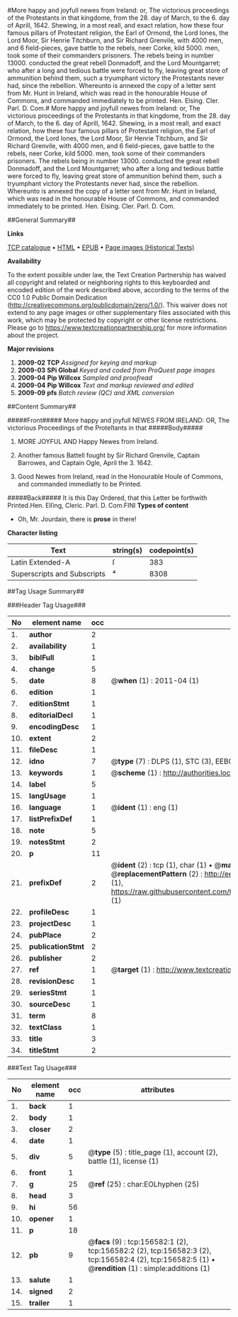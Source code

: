 #More happy and joyfull newes from Ireland: or, The victorious proceedings of the Protestants in that kingdome, from the 28. day of March, to the 6. day of Aprill, 1642. Shewing, in a most reall, and exact relation, how these four famous pillars of Protestant religion, the Earl of Ormond, the Lord Iones, the Lord Moor, Sir Henrie Titchburn, and Sir Richard Grenvile, with 4000 men, and 6 field-pieces, gave battle to the rebels, neer Corke, kild 5000. men, took some of their commanders prisoners. The rebels being in number 13000. conducted the great rebell Donmadoff, and the Lord Mountgarret; who after a long and tedious battle were forced to fly, leaving great store of ammunition behind them, such a tryumphant victory the Protestants never had, since the rebellion. Whereunto is annexed the copy of a letter sent from Mr. Hunt in Ireland, which was read in the honourable House of Commons, and commanded immediately to be printed. Hen. Elsing. Cler. Parl. D. Com.#
More happy and joyfull newes from Ireland: or, The victorious proceedings of the Protestants in that kingdome, from the 28. day of March, to the 6. day of Aprill, 1642. Shewing, in a most reall, and exact relation, how these four famous pillars of Protestant religion, the Earl of Ormond, the Lord Iones, the Lord Moor, Sir Henrie Titchburn, and Sir Richard Grenvile, with 4000 men, and 6 field-pieces, gave battle to the rebels, neer Corke, kild 5000. men, took some of their commanders prisoners. The rebels being in number 13000. conducted the great rebell Donmadoff, and the Lord Mountgarret; who after a long and tedious battle were forced to fly, leaving great store of ammunition behind them, such a tryumphant victory the Protestants never had, since the rebellion. Whereunto is annexed the copy of a letter sent from Mr. Hunt in Ireland, which was read in the honourable House of Commons, and commanded immediately to be printed. Hen. Elsing. Cler. Parl. D. Com.

##General Summary##

**Links**

[TCP catalogue](http://www.ota.ox.ac.uk/tcp/)  • 
[HTML](http://tei.it.ox.ac.uk/tcp/Texts-HTML/free/A89/A89291.html)  • 
[EPUB](http://tei.it.ox.ac.uk/tcp/Texts-EPUB/free/A89/A89291.epub) • 
[Page images (Historical Texts)](https://historicaltexts.jisc.ac.uk/eebo-99873325e)

**Availability**

To the extent possible under law, the Text Creation Partnership has waived all copyright and related or neighboring rights to this keyboarded and encoded edition of the work described above, according to the terms of the CC0 1.0 Public Domain Dedication (http://creativecommons.org/publicdomain/zero/1.0/). This waiver does not extend to any page images or other supplementary files associated with this work, which may be protected by copyright or other license restrictions. Please go to https://www.textcreationpartnership.org/ for more information about the project.

**Major revisions**

1. __2009-02__ __TCP__ *Assigned for keying and markup*
1. __2009-03__ __SPi Global__ *Keyed and coded from ProQuest page images*
1. __2009-04__ __Pip Willcox__ *Sampled and proofread*
1. __2009-04__ __Pip Willcox__ *Text and markup reviewed and edited*
1. __2009-09__ __pfs__ *Batch review (QC) and XML conversion*

##Content Summary##

#####Front#####
More happy and joyfull NEWES FROM IRELAND: OR, The victorious Proceedings of the Proteſtants in that
#####Body#####

1. MORE JOYFUL AND Happy Newes from Ireland.

1. Another famous Battell fought by Sir Richard Grenvile, Captain Barrowes, and Captain Ogle, April the 3. 1642.

1. Good Newes from Ireland, read in the Honourable Houſe of Commons, and commanded immediatly to be Printed.

#####Back#####
It is this Day Ordered, that this Letter be forthwith Printed.Hen. Elſing, Cleric. Parl. D. Com.FINI
**Types of content**

  * Oh, Mr. Jourdain, there is **prose** in there!

**Character listing**


|Text|string(s)|codepoint(s)|
|---|---|---|
|Latin Extended-A|ſ|383|
|Superscripts             and Subscripts|⁴|8308|

##Tag Usage Summary##

###Header Tag Usage###

|No|element name|occ|attributes|
|---|---|---|---|
|1.|__author__|2||
|2.|__availability__|1||
|3.|__biblFull__|1||
|4.|__change__|5||
|5.|__date__|8| @__when__ (1) : 2011-04 (1)|
|6.|__edition__|1||
|7.|__editionStmt__|1||
|8.|__editorialDecl__|1||
|9.|__encodingDesc__|1||
|10.|__extent__|2||
|11.|__fileDesc__|1||
|12.|__idno__|7| @__type__ (7) : DLPS (1), STC (3), EEBO-CITATION (1), PROQUEST (1), VID (1)|
|13.|__keywords__|1| @__scheme__ (1) : http://authorities.loc.gov/ (1)|
|14.|__label__|5||
|15.|__langUsage__|1||
|16.|__language__|1| @__ident__ (1) : eng (1)|
|17.|__listPrefixDef__|1||
|18.|__note__|5||
|19.|__notesStmt__|2||
|20.|__p__|11||
|21.|__prefixDef__|2| @__ident__ (2) : tcp (1), char (1)  •  @__matchPattern__ (2) : ([0-9\-]+):([0-9IVX]+) (1), (.+) (1)  •  @__replacementPattern__ (2) : http://eebo.chadwyck.com/downloadtiff?vid=$1&page=$2 (1), https://raw.githubusercontent.com/textcreationpartnership/Texts/master/tcpchars.xml#$1 (1)|
|22.|__profileDesc__|1||
|23.|__projectDesc__|1||
|24.|__pubPlace__|2||
|25.|__publicationStmt__|2||
|26.|__publisher__|2||
|27.|__ref__|1| @__target__ (1) : http://www.textcreationpartnership.org/docs/. (1)|
|28.|__revisionDesc__|1||
|29.|__seriesStmt__|1||
|30.|__sourceDesc__|1||
|31.|__term__|8||
|32.|__textClass__|1||
|33.|__title__|3||
|34.|__titleStmt__|2||


###Text Tag Usage###

|No|element name|occ|attributes|
|---|---|---|---|
|1.|__back__|1||
|2.|__body__|1||
|3.|__closer__|2||
|4.|__date__|1||
|5.|__div__|5| @__type__ (5) : title_page (1), account (2), battle (1), license (1)|
|6.|__front__|1||
|7.|__g__|25| @__ref__ (25) : char:EOLhyphen (25)|
|8.|__head__|3||
|9.|__hi__|56||
|10.|__opener__|1||
|11.|__p__|18||
|12.|__pb__|9| @__facs__ (9) : tcp:156582:1 (2), tcp:156582:2 (2), tcp:156582:3 (2), tcp:156582:4 (2), tcp:156582:5 (1)  •  @__rendition__ (1) : simple:additions (1)|
|13.|__salute__|1||
|14.|__signed__|2||
|15.|__trailer__|1||
